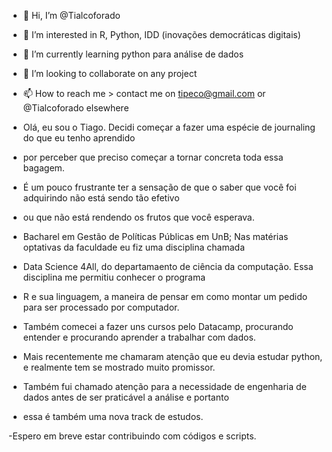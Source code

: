 - 👋 Hi, I’m @Tialcoforado
- 👀 I’m interested in R, Python, IDD (inovações democráticas digitais)
- 🌱 I’m currently learning python para análise de dados
- 💞️ I’m looking to collaborate on any project
- 📫 How to reach me > contact me on tipeco@gmail.com or @Tialcoforado elsewhere

 - Olá, eu sou o Tiago. Decidi começar a fazer uma espécie de journaling do que eu tenho aprendido
 - por perceber que preciso começar a tornar concreta toda essa bagagem.
 - É um pouco frustrante ter a sensação de que o saber que você foi adquirindo não está sendo tão efetivo
 - ou que não está rendendo os frutos que você esperava. 
 - Bacharel em Gestão de Políticas Públicas em UnB; Nas matérias optativas da faculdade eu fiz uma disciplina chamada 
 - Data Science 4All, do departamaento de ciência da computação. Essa disciplina me permitiu conhecer o programa 
 - R e sua linguagem, a maneira de pensar em como montar um pedido para ser processado por computador.
 - Também comecei a fazer uns cursos pelo Datacamp, procurando entender e procurando aprender a trabalhar com dados.
 - Mais recentemente me chamaram atenção que eu devia estudar python, e realmente tem se mostrado muito promissor.
 - Também fui chamado atenção para a necessidade de engenharia de dados antes de ser praticável a análise e portanto 
 - essa é também uma nova track de estudos.

-Espero em breve estar contribuindo com códigos e scripts.



<!---
Tialcoforado/Tialcoforado is a ✨ special ✨ repository because its `README.md` (this file) appears on your GitHub profile.
You can click the Preview link to take a look at your changes.
--->

